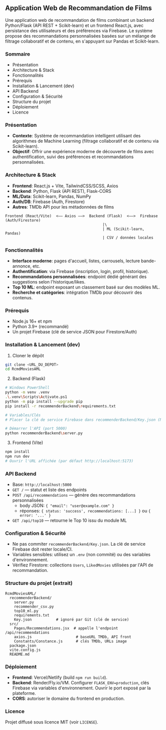 ## Application Web de Recommandation de Films

Une application web de recommandation de films combinant un backend Python/Flask (API REST + Scikit-learn) et un frontend React.js, avec persistance des utilisateurs et des préférences via Firebase. Le système propose des recommandations personnalisées basées sur un mélange de filtrage collaboratif et de contenu, en s'appuyant sur Pandas et Scikit-learn.

### Sommaire
- Présentation
- Architecture & Stack
- Fonctionnalités
- Prérequis
- Installation & Lancement (dev)
- API Backend
- Configuration & Sécurité
- Structure du projet
- Déploiement
- Licence

### Présentation
- **Contexte**: Système de recommandation intelligent utilisant des algorithmes de Machine Learning (filtrage collaboratif et de contenu via Scikit-learn).
- **Objectif**: Offrir une expérience moderne de découverte de films avec authentification, suivi des préférences et recommandations personnalisées.

### Architecture & Stack
- **Frontend**: React.js + Vite, TailwindCSS/SCSS, Axios
- **Backend**: Python, Flask (API REST), Flask-CORS
- **ML/Data**: Scikit-learn, Pandas, NumPy
- **Auth/DB**: Firebase (Auth, Firestore)
- **Autres**: TMDb API pour les métadonnées de films

```
Frontend (React/Vite)  <—— Axios ——>  Backend (Flask)  <——>  Firebase (Auth/Firestore)
                                            |\
                                            | ML (Scikit-learn, Pandas)
                                            | CSV / données locales
```

### Fonctionnalités
- **Interface moderne**: pages d'accueil, listes, carrousels, lecture bande-annonce, etc.
- **Authentification**: via Firebase (inscription, login, profil, historique).
- **Recommandations personnalisées**: endpoint dédié générant des suggestions selon l'historique/likes.
- **Top 10 ML**: endpoint exposant un classement basé sur des modèles ML.
- **Recherche et catégories**: intégration TMDb pour découvrir des contenus.

### Prérequis
- Node.js 16+ et npm
- Python 3.9+ (recommandé)
- Un projet Firebase (clé de service JSON pour Firestore/Auth)

### Installation & Lancement (dev)
1) Cloner le dépôt
```bash
git clone <URL_DU_DEPOT>
cd RcmdMoviesAML
```

2) Backend (Flask)
```bash
# Windows PowerShell
python -m venv .venv
.\.venv\Scripts\Activate.ps1
python -m pip install --upgrade pip
pip install -r recommenderBackend\requirements.txt

# Variables/Clés
# Placer la clé de service Firebase dans recommenderBackend/Key.json (NE PAS la commiter)

# Démarrer l'API (port 5000)
python recommenderBackend\server.py
```

3) Frontend (Vite)
```bash
npm install
npm run dev
# Ouvrir l'URL affichée (par défaut http://localhost:5173)
```

### API Backend
- Base: `http://localhost:5000`
- `GET /` — statut et liste des endpoints
- `POST /api/recommendations` — génère des recommandations personnalisées
  - body JSON: `{ "email": "user@example.com" }`
  - réponses: `{ status: 'success', recommendations: [...] }` ou `{ error: '...' }`
- `GET /api/top10` — retourne le Top 10 issu du module ML

### Configuration & Sécurité
- Ne pas commiter `recommenderBackend/Key.json`. La clé de service Firebase doit rester locale/CI.
- Variables sensibles: utilisez un `.env` (non commité) ou des variables d'environnement.
- Vérifiez Firestore: collections `Users`, `LikedMovies` utilisées par l'API de recommandation.

### Structure du projet (extrait)
```
RcmdMoviesAML/
  recommenderBackend/
    server.py
    recommender_csv.py
    top10_ml.py
    requirements.txt
    Key.json           # ignoré par Git (clé de service)
  src/
    Pages/Recommendations.jsx  # appelle l'endpoint /api/recommendations
    axios.js                    # baseURL TMDb, API front
    Constants/Constance.js      # clés TMDb, URLs image
  package.json
  vite.config.js
  README.md
```

### Déploiement
- **Frontend**: Vercel/Netlify (build `npm run build`).
- **Backend**: Render/Fly.io/VM. Configurer `FLASK_ENV=production`, clés Firebase via variables d'environnement. Ouvrir le port exposé par la plateforme.
- **CORS**: autoriser le domaine du frontend en production.

### Licence
Projet diffusé sous licence MIT (voir `LICENSE`).


